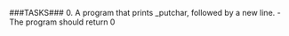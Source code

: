 ###TASKS###
0. A program that prints _putchar, followed by a new line.
-The program should return 0
